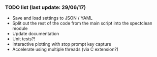 ### TODO list (last update: 29/06/17)

- Save and load settings to JSON / YAML
- Split out the rest of the code from the main script into the spectclean 
  module
- Update documentation
- Unit tests?!
- Interactive plotting with stop prompt key capture
- Accelerate using multiple threads (via C extension?)
